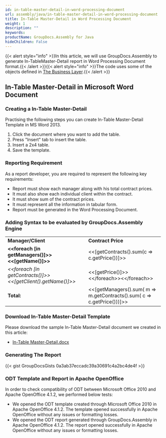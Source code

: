 ```yaml
---
id: in-table-master-detail-in-word-processing-document
url: assembly/java/in-table-master-detail-in-word-processing-document
title: In-Table Master-Detail in Word Processing Document
weight: 1
description: ""
keywords: 
productName: GroupDocs.Assembly for Java
hideChildren: False
---
```

{{< alert style="info" >}}In this article, we will use GroupDocs.Assembly to generate In-TableMaster-Detail report in Word Processing Document format.{{< /alert >}}{{< alert style="info" >}}The code uses some of the objects defined in [The Business Layer](https://docs.groupdocs.com/assembly/java/the-business-layer/).{{< /alert >}}

## In-Table Master-Detail in Microsoft Word Document

### Creating a In-Table Master-Detail

Practising the following steps you can create In-Table Master-Detail Template in MS Word 2013.

1.  Click the document where you want to add the table.
2.  Press "Insert" tab to insert the table.
3.  Insert a 2x4 table.
4.  Save the template.

### Reporting Requirement

As a report developer, you are required to represent the following key requirements:

*   Report must show each manager along with his total contract prices.
*   It must also show each individual client within the contract.
*   It must show sum of the contract prices.
*   It must represent all the information in tabular form.
*   Report must be generated in the Word Processing Document.

### Adding Syntax to be evaluated by GroupDocs.Assembly Engine

<table class="iksweb">
	<tbody>
		<tr>
      <td><b>Manager/Client</b></td>
      <td><b>Contract Price</b></td>
		</tr>
		<tr>
      <td><b>&lt;&lt;foreach [in getManagers()]>>&lt;&lt;[getName()]>></b></td>
			<td>&lt;&lt;[getContracts().sum(c => c.getPrice())]>></td>
		</tr>
		<tr>
      <td><i>&lt;&lt;foreach [in getContracts()]>><br\>&lt;&lt;[getClient().getName()]>></i></td>
			<td>&lt;&lt;[getPrice()]>>&lt;&lt;/foreach>>&lt;&lt;/foreach>></td>
		</tr>
		<tr>
      <td><b>Total:</b></td>
			<td>&lt;&lt;[getManagers().sum(<br\>  m => m.getContracts().sum(<br\>    c => c.getPrice()))]>></td>
		</tr>
	</tbody>
</table>

### Download In-Table Master-Detail Template

Please download the sample In-Table Master-Detail document we created in this article:

*   [In-Table Master-Detail.docx](https://github.com/groupdocs-assembly/GroupDocs.Assembly-for-Java/blob/master/Examples/GroupDocs.Assembly.Examples.Java/Data/Storage/Word%20Templates/In-Table%20Master-Detail.docx?raw=true)

### Generating The Report

{{< gist GroupDocsGists 0a3ab37eccadc39a30691c4a2bc4de4f >}}

### ODT Template and Report in Apache OpenOffice

In order to check compatibility of ODT between Microsoft Office 2010 and Apache OpenOffice 4.1.2, we performed below tests:

*   We opened the ODT template created through Microsoft Office 2010 in Apache OpenOffice 4.1.2. The template opened successfully in Apache OpenOffice without any issues or formatting losses.
*   We opened the ODT report generated through GroupDocs.Assembly in Apache OpenOffice 4.1.2. The report opened successfully in Apache OpenOffice without any issues or formatting losses.
